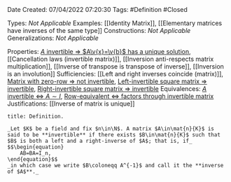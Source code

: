 <br />
<br />

Date Created: 07/04/2022 07:20:30
Tags: #Definition #Closed

Types: _Not Applicable_
Examples: [[Identity Matrix]], [[Elementary matrices have inverses of the same type]]
Constructions: _Not Applicable_
Generalizations: _Not Applicable_

Properties: [$A$ invertible $\Rightarrow$ $A\v{x}=\v{b}$ has a unique solution](Invertible%20coefficient%20matrix%20implies%20unique%20solution.md), [[Cancellation laws (invertible matrix)]], [[Inversion anti-respects matrix multiplication]], [[Inverse of transpose is transpose of inverse]], [[Inversion is an involution]]
Sufficiencies: [[Left and right inverses coincide (matrix)]], [Matrix with zero-row $\Rightarrow$ not invertible](Matrix%20with%20zero-row%20implies%20not%20invertible.md), [Left-invertible square matrix $\Rightarrow$ invertible](Left-invertible%20square%20matrix%20implies%20invertible.md), [Right-invertible square matrix $\Rightarrow$ invertible](Right-invertible%20square%20matrix%20implies%20invertible.md)
Equivalences: [$A$ invertible $\Leftrightarrow$ $A\sim I$](Invertible%20matrix%20iff%20row-equivalent%20to%20identity.md), [Row-equivalent $\Leftrightarrow$ factors through invertible matrix](Row-equivalent%20iff%20factors%20through%20invertible%20matrix.md)
Justifications: [[Inverse of matrix is unique]]

``` ad-Definition
title: Definition.

_Let $K$ be a field and fix $n\in\N$. A matrix $A\in\mat{n}{K}$ is said to be **invertible** if there exists $B\in\mat{n}{K}$ such that $B$ is both a left and a right-inverse of $A$; that is, if_
$$\begin{equation}
    AB=BA=I_n,
\end{equation}$$
_in which case we write $B\coloneqq A^{-1}$ and call it the **inverse of $A$**._

```
